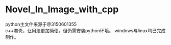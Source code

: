 # Novel_In_Image_with_cpp
python主文件来源于@3150601355    
c++套壳，让用法更加简便，但仍需安装python环境。
windows与linux均已完成制作。
